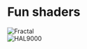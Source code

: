 # Fun shaders

![Fractal](https://github.com/turrentrock/OpenGL-Renderer/blob/master/res/pictures/fractal.gif)
<br>
![HAL9000](https://github.com/turrentrock/OpenGL-Renderer/blob/master/res/pictures/HAL9000.gif)